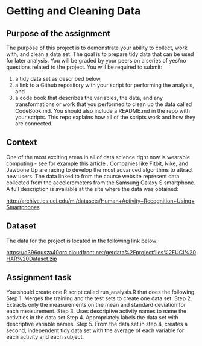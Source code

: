 # Getting and Cleaning Data
## Purpose of the assignment
The purpose of this project is to demonstrate your ability to collect, work with, and clean a data set. The goal is to prepare tidy data that can be used for later analysis. You will be graded by your peers on a series of yes/no questions related to the project. You will be required to submit: 
  1. a tidy data set as described below, 
  2. a link to a Github repository with your script for performing the analysis, and 
  3. a code book that describes the variables, the data, and any transformations or work that you performed to clean up the data called CodeBook.md. You should also include a README.md in the repo with your scripts. This repo explains how all of the scripts work and how they are connected.  

## Context
One of the most exciting areas in all of data science right now is wearable computing - see for example this article . Companies like Fitbit, Nike, and Jawbone Up are racing to develop the most advanced algorithms to attract new users. The data linked to from the course website represent data collected from the accelerometers from the Samsung Galaxy S smartphone. 
A full description is available at the site where the data was obtained: 

http://archive.ics.uci.edu/ml/datasets/Human+Activity+Recognition+Using+Smartphones 

## Dataset
The data for the project is located in the following link below:

https://d396qusza40orc.cloudfront.net/getdata%2Fprojectfiles%2FUCI%20HAR%20Dataset.zip 

## Assignment task
You should create one R script called run_analysis.R that does the following. 
  Step 1. Merges the training and the test sets to create one data set.
  Step 2. Extracts only the measurements on the mean and standard deviation for each measurement. 
  Step 3. Uses descriptive activity names to name the activities in the data set
  Step 4. Appropriately labels the data set with descriptive variable names. 
  Step 5. From the data set in step 4, creates a second, independent tidy data set with the average of each variable for each activity and each subject.
